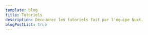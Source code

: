 ```yaml
---
template: blog
title: Tutoriels
description: Découvrez les tutoriels fait par l'équipe Nuxt.
blogPostList: true
---
```

